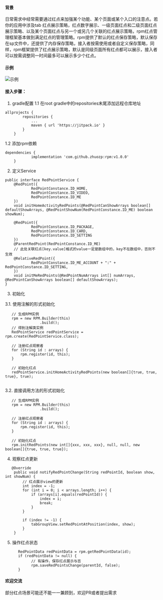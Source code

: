 #### 背景
日常需求中经常需要通过红点来加强某个功能、某个页面或某个入口的注意点。若你的应用中涉及tab 红点展示策略，红点数字展示、一级页面红点和二级页面红点展示策略、以及某个页面红点与另一个或另几个关联的红点展示策略，rpm红点管理框架基本做到满足红点的管理策略。rpm提供了默认的红点保存策略，默认保存在sp文件中，还提供了内存保存策略，接入者按需使用或者自定义保存策略，同样，rpm框架提供了红点展示策略，默认是同级页面所有红点都可以展示，接入者可以按需调整同一时间最多可以展示多少个红点。

#### 示例
![示例](https://github.com/zhuozp/RPM/blob/master/images/device-2020-03-05-231839.gif)

#### 接入步骤：
1. gradle配置
1.1 在root gradle中的repositories末尾添加远程仓库地址
```
allprojects {
		repositories {
			...
			maven { url 'https://jitpack.io' }
		}
	}
```
1.2 添加rpm依赖
```
dependencies {
	        implementation 'com.github.zhuozp:rpm:v1.0.0'
	}
```

2. 定义Service
```
public interface RedPointService {
    @RedPoint({
            RedPointConstance.ID_HOME,
            RedPointConstance.ID_VIDEO,
            RedPointConstance.ID_ME
    })
    void initHomeActivityRedPoints(@RedPointCanShowArrays boolean[] defaultShowArrays, @RedPointShowNum(RedPointConstance.ID_ME) boolean showNum);

    @RedPoint({
            RedPointConstance.ID_PACKAGE,
            RedPointConstance.ID_CARD,
            RedPointConstance.ID_SETTING
    })
    @ParentRedPoint(RedPointConstance.ID_ME)
    // 此处关联红点[key.value]格式的value一定是数组中的，key不在数组中，否则不生效
    @RelativeRedPoint({
            RedPointConstance.ID_ME_ACCOUNT + ":" + RedPointConstance.ID_SETTING,
    })
    void initMeRedPoints(@RedPointNumArrays int[] numArrays, @RedPointCanShowArrays boolean[] defaultShowArrays);
}
```

3. 初始化

3.1. 使用注解的形式初始化
```
   // 生成RPM实例
   rpm = new RPM.Builder(this)
                .build();
   // 得到注解类实例
   RedPointService redPointService = rpm.create(RedPointService.class);   
   
   // 注册红点观察者
   for (String id : arrays) {
       rpm.register(id, this);
   }  
   
   // 初始化红点
   redPointService.initHomeActivityRedPoints(new boolean[]{true, true, true}, true);
   
```

3.2. 直接调用方法的形式初始化
```
   // 生成RPM实例
   rpm = new RPM.Builder(this)
                .build();
   
   // 注册红点观察者
   for (String id : arrays) {
       rpm.register(id, this);
   }  
   
   // 初始化红点
   rpm.initRedPoints(new int[]{xxx, xxx, xxx}, null, null, new boolean[]{true, true, true});
```

4. 观察红点更新
```
   @Override
    public void notifyRedPointChange(String redPointId, boolean show, int showNum) {
        // 红点展示view的更新
        int index = -1;
        for (int i = 0; i < arrays.length; i++) {
            if (arrays[i].equals(redPointId)) {
                index = i;
                break;
            }
        }

        if (index != -1) {
            tabGroupView.setRedPointAtPosition(index, show);
        }
    }
```

5. 操作红点状态
```
      RedPointData redPointData = rpm.getRedPointData(id);
      if (redPointData != null) {
            // 有操作，保存红点展示与否
            rpm.saveRedPointsChange(parentId, false);
      }
```

#### 欢迎交流
部分红点场景可能还不能一一兼顾到，欢迎PR或者提出需求
